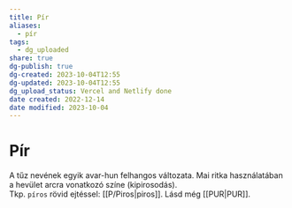 ```yaml
---
title: Pír
aliases:
  - pír
tags:
  - dg_uploaded
share: true
dg-publish: true
dg-created: 2023-10-04T12:55
dg-updated: 2023-10-04T12:55
dg_upload_status: Vercel and Netlify done
date created: 2022-12-14
date modified: 2023-10-04
---
```


# Pír

A tűz nevének egyik avar-hun felhangos változata. Mai ritka használatában a hevület arcra vonatkozó színe (kipirosodás).  
Tkp. `píros` rövid ejtéssel: [[P/Piros\|piros]]. Lásd még [[PUR\|PUR]].  